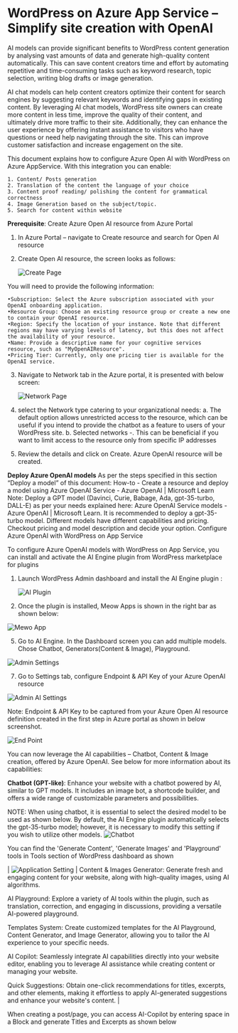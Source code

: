 # WordPress on Azure App Service – Simplify site creation with OpenAI

AI models can provide significant benefits to WordPress content generation by analysing vast amounts of data and generate high-quality content automatically. This can save content creators time and effort by automating repetitive and time-consuming tasks such as keyword research, topic selection, writing blog drafts or image generation.

AI chat models can help content creators optimize their content for search engines by suggesting relevant keywords and identifying gaps in existing content. By leveraging AI chat models, WordPress site owners can create more content in less time, improve the quality of their content, and ultimately drive more traffic to their site. Additionally, they can enhance the user experience by offering instant assistance to visitors who have questions or need help navigating through the site. This can improve customer satisfaction and increase engagement on the site. 

This document explains how to configure Azure Open AI with WordPress on Azure AppService. With this integration you can enable:

    1. Content/ Posts generation 
    2. Translation of the content the language of your choice
    3. Content proof reading/ polishing the content for grammatical correctness 
    4. Image Generation based on the subject/topic.
    5. Search for content within website 

**Prerequisite**:  Create Azure Open AI resource from Azure Portal

1. In Azure Portal – navigate to Create resource and search for Open AI resource
2. Create Open AI resource, the screen looks as follows:
   
   ![Create Page](./media/AI_Images/WP_AI_Create.jpg)

You will need to provide the following information: 

    •Subscription: Select the Azure subscription associated with your OpenAI onboarding application.  
    •Resource Group: Choose an existing resource group or create a new one to contain your OpenAI resource. 
    •Region: Specify the location of your instance. Note that different regions may have varying levels of latency, but this does not affect the availability of your resource.  
    •Name: Provide a descriptive name for your cognitive services resource, such as "MyOpenAIResource".  
    •Pricing Tier: Currently, only one pricing tier is available for the OpenAI service. 

3. Navigate to Network tab in the Azure portal, it is presented with below screen:
   
    ![Network Page](./media/AI_Images/WP_AI_Create_Networktab.jpg)

5. select the Network type catering to your organizational needs:
    a. The default option allows unrestricted access to the resource, which can be useful if you intend to provide the chatbot as a feature to users of your WordPress site. 
    b. Selected networks -. This can be beneficial if you want to limit access to the resource only from specific IP addresses
6. Review the details and click on Create. Azure OpenAI resource will be created.

**Deploy Azure OpenAI models**
As per the steps specified in this section “Deploy a model” of this document: How-to - Create a resource and deploy a model using Azure OpenAI Service - Azure OpenAI | Microsoft Learn
Note: Deploy a GPT model (Davinci, Curie, Babage, Ada, gpt-35-turbo, DALL-E) as per your needs explained here: Azure OpenAI Service models - Azure OpenAI | Microsoft Learn. It is recommended to deploy a gpt-35-turbo model. Different models have different capabilities and pricing. Checkout pricing and model description and decide your option.
Configure Azure OpenAI with WordPress on App Service 
 
To configure Azure OpenAI models with WordPress on App Service, you can install and activate the AI Engine plugin from WordPress marketplace for plugins 

1. Launch WordPress Admin dashboard and install the AI Engine plugin :
   
   ![AI Plugin](./media/AI_Images/WP_AI_Plugin.jpg)

3. Once the plugin is installed, Meow Apps is shown in the right bar as shown below:
   
![Mewo App](./media/AI_Images/WP_Mewo_App.jpg)

5.  Go to AI Engine. In the Dashboard screen you can add multiple models. Chose Chatbot, Generators(Content & Image),  Playground.
   
![Admin Settings](./media/AI_Images/WP_Admin_Settings.jpg)

7. Go to Settings tab, configure Endpoint & API Key of your Azure OpenAI resource
   
 ![Admin AI Settings](./media/AI_Images/WP_AI_Admin_Settings.jpg)

Note: Endpoint & API Key to be captured from your Azure Open AI resource definition created in the first step in Azure portal as shown in below screenshot.

 ![End Point](media/AI_Images/WP_AI_Endpoint.jpg)

You can now leverage the AI capabilities – Chatbot, Content & Image creation, offered by Azure OpenAI. See below for more information about its capabilities: 

**Chatbot (GPT-like)**: Enhance your website with a chatbot powered by AI, similar to GPT models. It includes an image bot, a shortcode builder, and offers a wide range of customizable parameters and possibilities.  
 
NOTE: When using chatbot, it is essential to select the desired model to be used as shown below. By default, the AI Engine plugin automatically selects the gpt-35-turbo model; however, it is necessary to modify this setting if you wish to utilize other models. 
 ![Chatbot](media/AI_Images/WP_Chatbot.jpg)

You can find the 'Generate Content', 'Generate Images' and 'Playground' tools  in Tools section of WordPress dashboard as shown 

| ![Application Setting](media/AI_Images/WP_Admin_tools.jpg) | Content & Images Generator: Generate fresh and engaging content for your website, along with high-quality images, using AI algorithms.  
 
AI Playground: Explore a variety of AI tools within the plugin, such as translation, correction, and engaging in discussions, providing a versatile AI-powered playground.  
 
Templates System: Create customized templates for the AI Playground, Content Generator, and Image Generator, allowing you to tailor the AI experience to your specific needs.  
 
AI Copilot: Seamlessly integrate AI capabilities directly into your website editor, enabling you to leverage AI assistance while creating content or managing your website.  
 
Quick Suggestions: Obtain one-click recommendations for titles, excerpts, and other elements, making it effortless to apply AI-generated suggestions and enhance your website's content. |

When creating a post/page, you can access AI-Copilot by entering space in a Block and generate Titles and Excerpts as shown below 
 
 
